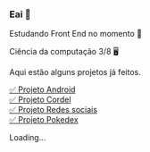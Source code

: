 ### Eai 👋

Estudando Front End no momento 📰

Ciência da computação 3/8 🖥️

Aqui estão alguns projetos já feitos.

<a href="https://joaofurlann.github.io/projeto-android/"> ✅ Projeto Android</a><br>
<a href="https://joaofurlann.github.io/projeto-cordel/"> ✅ Projeto Cordel</a><br>
<a href="https://joaofurlann.github.io/projeto-redesocial/"> ✅ Projeto Redes sociais</a><br>
<a href="https://joaofurlann.github.io/projeto-pokedexdef/"> ✅ Projeto Pokedex</a><br>

<p>Loading...</p>



<!--
**joaofurlann/joaofurlann** is a ✨ _special_ ✨ repository because its `README.md` (this file) appears on your GitHub profile.

Here are some ideas to get you started:

- 🔭 I’m currently working on ...
- 🌱 I’m currently learning ...
- 👯 I’m looking to collaborate on ...
- 🤔 I’m looking for help with ...
- 💬 Ask me about ...
- 📫 How to reach me: ...
- 😄 Pronouns: ...
- ⚡ Fun fact: ...
-->
